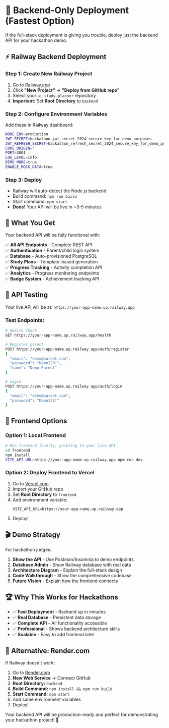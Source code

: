 # 🚀 Backend-Only Deployment (Fastest Option)

If the full-stack deployment is giving you trouble, deploy just the backend API for your hackathon demo.

## ⚡ Railway Backend Deployment

### Step 1: Create New Railway Project
1. Go to [Railway.app](https://railway.app)
2. Click **"New Project"** → **"Deploy from GitHub repo"**
3. Select your `ai-study-planner` repository
4. **Important:** Set **Root Directory** to `backend`

### Step 2: Configure Environment Variables
Add these in Railway dashboard:
```bash
NODE_ENV=production
JWT_SECRET=hackathon_jwt_secret_2024_secure_key_for_demo_purposes
JWT_REFRESH_SECRET=hackathon_refresh_secret_2024_secure_key_for_demo_purposes
CORS_ORIGIN=*
PORT=3001
LOG_LEVEL=info
DEMO_MODE=true
ENABLE_MOCK_DATA=true
```

### Step 3: Deploy
- Railway will auto-detect the Node.js backend
- Build command: `npm run build`
- Start command: `npm start`
- **Done!** Your API will be live in ~3-5 minutes

## 🎯 What You Get

Your backend API will be fully functional with:

✅ **All API Endpoints** - Complete REST API  
✅ **Authentication** - Parent/child login system  
✅ **Database** - Auto-provisioned PostgreSQL  
✅ **Study Plans** - Template-based generation  
✅ **Progress Tracking** - Activity completion API  
✅ **Analytics** - Progress monitoring endpoints  
✅ **Badge System** - Achievement tracking API  

## 🔗 API Testing

Your live API will be at: `https://your-app-name.up.railway.app`

### Test Endpoints:
```bash
# Health check
GET https://your-app-name.up.railway.app/health

# Register parent
POST https://your-app-name.up.railway.app/auth/register
{
  "email": "demo@parent.com",
  "password": "Demo123!",
  "name": "Demo Parent"
}

# Login
POST https://your-app-name.up.railway.app/auth/login
{
  "email": "demo@parent.com",
  "password": "Demo123!"
}
```

## 📱 Frontend Options

### Option 1: Local Frontend
```bash
# Run frontend locally, pointing to your live API
cd frontend
npm install
VITE_API_URL=https://your-app-name.up.railway.app npm run dev
```

### Option 2: Deploy Frontend to Vercel
1. Go to [Vercel.com](https://vercel.com)
2. Import your GitHub repo
3. Set **Root Directory** to `frontend`
4. Add environment variable:
   ```
   VITE_API_URL=https://your-app-name.up.railway.app
   ```
5. Deploy!

## 🎬 Demo Strategy

For hackathon judges:

1. **Show the API** - Use Postman/Insomnia to demo endpoints
2. **Database Admin** - Show Railway database with real data
3. **Architecture Diagram** - Explain the full-stack design
4. **Code Walkthrough** - Show the comprehensive codebase
5. **Future Vision** - Explain how the frontend connects

## 🏆 Why This Works for Hackathons

- ✅ **Fast Deployment** - Backend up in minutes
- ✅ **Real Database** - Persistent data storage
- ✅ **Complete API** - All functionality accessible
- ✅ **Professional** - Shows backend architecture skills
- ✅ **Scalable** - Easy to add frontend later

## 🔧 Alternative: Render.com

If Railway doesn't work:

1. Go to [Render.com](https://render.com)
2. **New Web Service** → Connect GitHub
3. **Root Directory:** `backend`
4. **Build Command:** `npm install && npm run build`
5. **Start Command:** `npm start`
6. Add same environment variables
7. Deploy!

Your backend API will be production-ready and perfect for demonstrating your hackathon project! 🚀